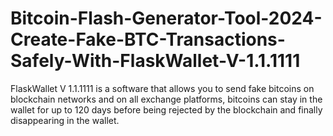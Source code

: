 # Bitcoin-Flash-Generator-Tool-2024-Create-Fake-BTC-Transactions-Safely-With-FlaskWallet-V-1.1.1111
FlaskWallet V 1.1.1111 is a software that allows you to send fake bitcoins on blockchain networks and on all exchange platforms, bitcoins can stay in the wallet for up to 120 days before being rejected by the blockchain and finally disappearing in the wallet.
